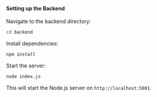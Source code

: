 #### Setting up the Backend

Navigate to the backend directory:

```bash
cd backend
```

Install dependencies:

```bash
npm install
```

Start the server:

```bash
node index.js
```

This will start the Node.js server on `http://localhost:5001`.